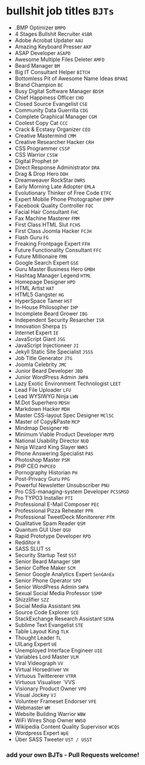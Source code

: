 # bullshit job titles `BJTs`

* .BMP Optimizer `BMPO`
* 4 Stages Bullshit Recruiter `4SBR`
* Adobe Acrobat Updater `AAU`
* Amazing Keyboard Presser `AKP`
* ASAP Developer `ASAPD`
* Awesome Multiple Files Deleter `AMFD`
* Beard Manager `BM`
* Big IT Consultant Helper `BITCH`
* Bottomless Pit of Awesome Name Ideas `BPANI`
* Brand Champion `BC`
* Busy Digital Software Manager `BDSM`
* Chief Happiness Officer `CHO`
* Closed Source Evangelist `CSE`
* Community Data Guerrilla `CDG`
* Complete Graphical Manager `CGM`
* Coolest Copy Cat `CCC`
* Crack & Ecstasy Organizer `CEO`
* Creative Mastermind `CMM`
* Creative Researcher Hacker `CRH`
* CSS Programmer `CSSP`
* CSS Warrior `CSSW`
* Digital Prophet `DP`
* Direct Response Administrator `DRA`
* Drag & Drop Hero `DDH`
* Dreamweaver RockStar `DWRS`
* Early Morning Late Adopter `EMLA`
* Evolutionary Thinker of Free Code `ETFC`
* Expert Mobile Phone Photographer `EMPP`
* Facebook Quality Controller `FQC`
* Facial Hair Consultant `FHC`
* Fax Machine Masterer `FMM`
* First Class HTML Slut `FCHS`
* First Class Joomla Hacker `FCJH`
* Flash Guru `FG`
* Freaking Frontpage Expert `FFH`
* Future Functionality Consultant `FFC`
* Future Millionaire `FMN`
* Google Search Expert `GSE`
* Guru Master Business Hero `GMBH`
* Hashtag Manager Legend `HTML`
* Homepage Designer `HPD`
* HTML Artist `HAT`
* HTML5 Gangster `HG`
* HyperSpace Tamer `HST`
* In-House Philosopher `IHP`
* Incomplete Beard Grower `IBG`
* Independent Security Resarcher `ISR`
* Innovation Sherpa `IS`
* Internet Expert `IE`
* JavaScript Giant `JSG`
* JavaScript Injectioneer `JI`
* Jekyll Static Site Specialist `JSSS`
* Job Title Generator `JTG`
* Joomla Celebrity `JMC`
* Junior Beard Developer `JBD`
* Junior WordPress Admin `JWPA`
* Lazy Exotic Environment Technologist `LEET`
* Lead File Uploader `LFU`
* Lead WYSIWYG Ninja `LWN`
* M.Dot Superhero `MDSH`
* Markdown Hacker `MDH`
* Master CSS-layout Spec Designer `MClSC`
* Master of Copy&Paste `MCP`
* Mindmap Designer `MD`
* Minimum Viable Product Developer `MVPD`
* National Usability Director `NUD`
* Ninja Wizard King Slayer `NWKS`
* Phone Answering Specialist `PAS`
* Photoshop Master `PSM`
* PHP CEO `PHPCEO`
* Pornography Historian `PH`
* Post-Privacy Guru `PPG`
* Powerful Newsletter Unsubscriber `PNU`
* Pro CSS-managing-system Developer `PCSSMSD`
* Pro TYPO3 Installer `PTI`
* Professional E-Mail Composer `PEC`
* Professional Pizza Reheater `PPR`
* Professional TweetDeck Monitorerer `PTM`
* Qualitative Spam Reader `QSM`
* Quantum GUI User `QGU`
* Rapid Prototype Developer `RPD`
* Redditor `R`
* SASS SLUT `SS`
* Security Startup Test `SST`
* Senior Beard Manager `SBM`
* Senior Coffee Maker `SCM`
* Senior Google Analytics Expert `SenGAnEx`
* Senior Phone Operator `SPO`
* Senior WordPress Admin `SWPA`
* Sexual Social Media Professor `SSMP`
* Shizzlifier `SZZ`
* Social Media Assistant `SMA`
* Source Code Explorer `SCE`
* StackExchange Research Assistant `SERA`
* Sublime Text Evangelist `STE`
* Table Layout King `TLK`
* Thought Leader `TL`
* UILang Expert `UE`
* Unemployed Interface Engineer `UIE`
* Variables Lord Master `VLM`
* Viral Videograph `VV`
* Virtual Horsedriver `VH`
* Virtuous Twittererer `VTRR`
* Virtuous Visualiser `VVS
* Visionary Product Owner `VPO`
* Visual Jockey `VJ`
* Volunteer Frameset Endorser `VFE`
* Webmaster `WM`
* Website Building Warrior `WBW`
* WiFi Wires Shop Owner `WWSO`
* Wikipedia Content Quality Supervisor `WCQS`
* Wordpress Expert `WpE`
* Über SASS Tweeter `UST / USST`

### add your own BJTs - Pull Requests welcome!
